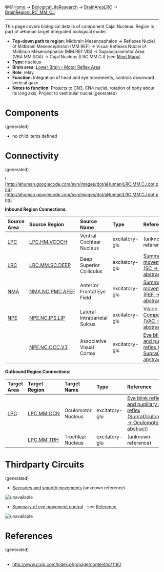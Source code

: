 @@[Home](Home.md) -> [BiologicalLifeResearch](BiologicalLifeResearch.md) -> [BrainAreaLRC](BrainAreaLRC.md) -> [BrainRegionLRC\_MM\_CJ](BrainRegionLRC_MM_CJ.md)

---


This page covers biological details of component Cajal Nucleus.
Region is part of aHuman target integrated biological model.

  * **Top-down path to region**: Midbrain Mesencephalon -> Reflexes Nuclei of Midbrain Mesencephalon (MM.REF) -> Visual Reflexes Nuclei of Midbrain Mesencephalon (MM.REF.VIS) -> Supraoculomotor Area (VBA.MM.SOA) -> Cajal Nucleus (LRC.MM.CJ) (see [Mind Maps](OverallMindMaps.md))
  * **Type**: nucleus
  * **Brain area**: [Lower Brain - Motor Reflex Area](BrainAreaLRC.md)
  * **Role**: relay
  * **Function**: Integration of head and eye movements, controls downward vertical gaze
  * **Notes to function**: Projects to CN3, CN4 nuclei, rotation of body about its long axis, Project to vestibular nuclei
(generated)
# Components #
(generated)


  * no child items defined

# Connectivity #
(generated)


![http://ahuman.googlecode.com/svn/images/dot/aHuman/LRC.MM.CJ.dot.png](http://ahuman.googlecode.com/svn/images/dot/aHuman/LRC.MM.CJ.dot.png)

**Inbound Region Connections:**

| **Source Area** | **Source Region** | **Source Name** | **Type** | **Reference** |
|:----------------|:------------------|:----------------|:---------|:--------------|
| [LPC](BrainAreaLPC.md) | [LPC.HM.VCOCH](BrainRegionLPC_HM_VCOCH.md) | Ventral Cochlear Nucleus | excitatory-glu | (unknown reference) |
| [LRC](BrainAreaLRC.md) | [LRC.MM.SC.DEEP](BrainRegionLRC_MM_SC_DEEP.md) | Deep Superior Colliculus | excitatory-glu | [Summary of eye movement control (SC -> riMLF, abstract)](http://www.cixip.com/index.php/page/content/id/1190) |
| [NMA](BrainAreaNMA.md) | [NMA.NC.PMC.AFEF](BrainRegionNMA_NC_PMC_AFEF.md) | Anterior Frontal Eye Field | excitatory-glu | [Summary of eye movement control (FEF -> riMLF, abstract)](http://www.cixip.com/index.php/page/content/id/1190) |
| [NPE](BrainAreaNPE.md) | [NPE.NC.IPS.LIP](BrainRegionNPE_NC_IPS_LIP.md) | Lateral Intraparietal Sulcus | excitatory-glu | [Vision Components (VAC -> SOA, abstract)](http://neuroscience.uth.tmc.edu/s3/chapter07.html) |
|                 | [NPE.NC.OCC.V3](BrainRegionNPE_NC_OCC_V3.md) | Associative Visual Cortex | excitatory-glu | [Eye blink reflex and pupillary light reflex (VAC -> SupraOculomotor, abstract)](http://neuroscience.uth.tmc.edu/s3/chapter07.html) |

**Outbound Region Connections:**

| **Target Area** | **Target Region** | **Target Name** | **Type** | **Reference** |
|:----------------|:------------------|:----------------|:---------|:--------------|
| [LPC](BrainAreaLPC.md) | [LPC.MM.OCN](BrainRegionLPC_MM_OCN.md) | Oculomotor Nucleus | excitatory-glu | [Eye blink reflex and pupillary light reflex (SupraOculomotor -> Oculomotor, abstract)](http://neuroscience.uth.tmc.edu/s3/chapter07.html) |
|                 | [LPC.MM.TRH](BrainRegionLPC_MM_TRH.md) | Trochlear Nucleus | excitatory-glu | (unknown reference) |

# Thirdparty Circuits #
(generated)

  * [Saccades and smooth movements](http://ahuman.googlecode.com/svn/images/wiki/research/biomodel/saccades.jpg) (unknown reference)

<img src='http://ahuman.googlecode.com/svn/images/wiki/research/biomodel/saccades.jpg' alt='unavailable'>

<ul><li><a href='http://www.cixip.com/Public/kindeditor/attached/image/20121030/20121030134649_52795.jpg'>Summary of eye movement control</a> - see <a href='http://www.cixip.com/index.php/page/content/id/1190'>Reference</a></li></ul>

<img src='http://www.cixip.com/Public/kindeditor/attached/image/20121030/20121030134649_52795.jpg' alt='unavailable'>


<h1>References</h1>
(generated)<br>
<br>
<ul><li><a href='http://www.cixip.com/index.php/page/content/id/1190'>http://www.cixip.com/index.php/page/content/id/1190</a></li></ul>
